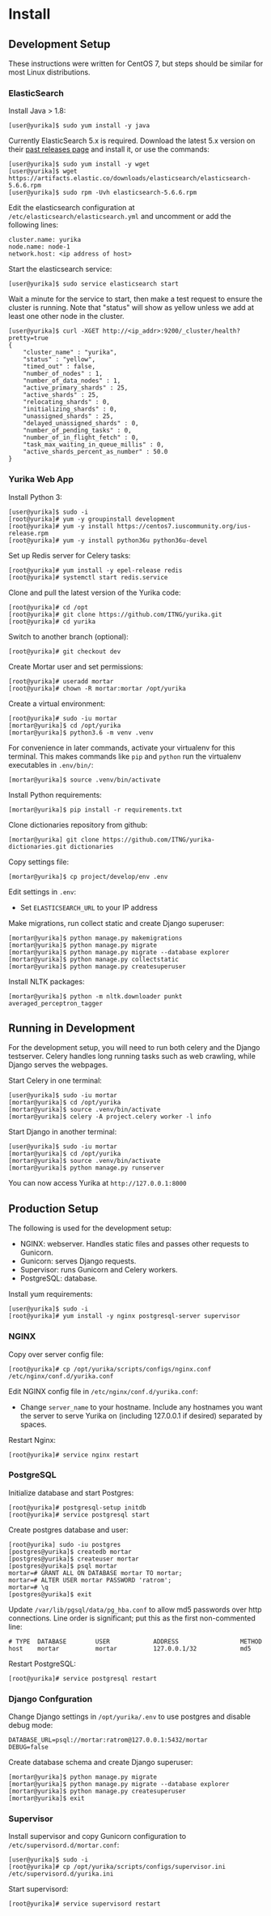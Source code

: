
# Install

## Development Setup

These instructions were written for CentOS 7, but steps should be similar for
most Linux distributions.

### ElasticSearch

Install Java > 1.8:

    [user@yurika]$ sudo yum install -y java

Currently ElasticSearch 5.x is required. Download the latest 5.x version on
their [past releases page](https://www.elastic.co/downloads/past-releases) and
install it, or use the commands:

    [user@yurika]$ sudo yum install -y wget
    [user@yurika]$ wget https://artifacts.elastic.co/downloads/elasticsearch/elasticsearch-5.6.6.rpm
    [user@yurika]$ sudo rpm -Uvh elasticsearch-5.6.6.rpm

Edit the elasticsearch configuration at `/etc/elasticsearch/elasticsearch.yml`
and uncomment or add the following lines:

    cluster.name: yurika
    node.name: node-1
    network.host: <ip address of host>

Start the elasticsearch service:

    [user@yurika]$ sudo service elasticsearch start

Wait a minute for the service to start, then make a test request to ensure
the cluster is running. Note that "status" will show as yellow unless we add at
least one other node in the cluster.

    [user@yurika]$ curl -XGET http://<ip_addr>:9200/_cluster/health?pretty=true
    {
        "cluster_name" : "yurika",
        "status" : "yellow",
        "timed_out" : false,
        "number_of_nodes" : 1,
        "number_of_data_nodes" : 1,
        "active_primary_shards" : 25,
        "active_shards" : 25,
        "relocating_shards" : 0,
        "initializing_shards" : 0,
        "unassigned_shards" : 25,
        "delayed_unassigned_shards" : 0,
        "number_of_pending_tasks" : 0,
        "number_of_in_flight_fetch" : 0,
        "task_max_waiting_in_queue_millis" : 0,
        "active_shards_percent_as_number" : 50.0
    }

### Yurika Web App

Install Python 3:

    [user@yurika]$ sudo -i
    [root@yurika]# yum -y groupinstall development
    [root@yurika]# yum -y install https://centos7.iuscommunity.org/ius-release.rpm
    [root@yurika]# yum -y install python36u python36u-devel

Set up Redis server for Celery tasks:

    [root@yurika]# yum install -y epel-release redis
    [root@yurika]# systemctl start redis.service

Clone and pull the latest version of the Yurika code:

    [root@yurika]# cd /opt
    [root@yurika]# git clone https://github.com/ITNG/yurika.git
    [root@yurika]# cd yurika

Switch to another branch (optional):

    [root@yurika]# git checkout dev

Create Mortar user and set permissions:

    [root@yurika]# useradd mortar
    [root@yurika]# chown -R mortar:mortar /opt/yurika

Create a virtual environment:

    [root@yurika]# sudo -iu mortar
    [mortar@yurika]$ cd /opt/yurika
    [mortar@yurika]$ python3.6 -m venv .venv

For convenience in later commands, activate your virtualenv for this terminal.
This makes commands like `pip` and `python` run the virtualenv executables in
`.env/bin/`:

    [mortar@yurika]$ source .venv/bin/activate

Install Python requirements:

    [mortar@yurika]$ pip install -r requirements.txt

Clone dictionaries repository from github:

    [mortar@yurika] git clone https://github.com/ITNG/yurika-dictionaries.git dictionaries

Copy settings file:

    [mortar@yurika]$ cp project/develop/env .env

Edit settings in `.env`:

  * Set `ELASTICSEARCH_URL` to your IP address

Make migrations, run collect static and create Django superuser:

    [mortar@yurika]$ python manage.py makemigrations
    [mortar@yurika]$ python manage.py migrate
    [mortar@yurika]$ python manage.py migrate --database explorer
    [mortar@yurika]$ python manage.py collectstatic
    [mortar@yurika]$ python manage.py createsuperuser

Install NLTK packages:

    [mortar@yurika]$ python -m nltk.downloader punkt averaged_perceptron_tagger


## Running in Development

For the development setup, you will need to run both celery and the Django
testserver. Celery handles long running tasks such as web crawling, while
Django serves the webpages.

Start Celery in one terminal:

    [user@yurika]$ sudo -iu mortar
    [mortar@yurika]$ cd /opt/yurika
    [mortar@yurika]$ source .venv/bin/activate
    [mortar@yurika]$ celery -A project.celery worker -l info

Start Django in another terminal:

    [user@yurika]$ sudo -iu mortar
    [mortar@yurika]$ cd /opt/yurika
    [mortar@yurika]$ source .venv/bin/activate
    [mortar@yurika]$ python manage.py runserver

You can now access Yurika at `http://127.0.0.1:8000`


## Production Setup

The following is used for the development setup:

  * NGINX: webserver. Handles static files and passes other requests to
           Gunicorn.
  * Gunicorn: serves Django requests.
  * Supervisor: runs Gunicorn and Celery workers.
  * PostgreSQL: database.

Install yum requirements:

    [user@yurika]$ sudo -i
    [root@yurika]# yum install -y nginx postgresql-server supervisor

### NGINX

Copy over server config file:

    [root@yurika]# cp /opt/yurika/scripts/configs/nginx.conf /etc/nginx/conf.d/yurika.conf

Edit NGINX config file in `/etc/nginx/conf.d/yurika.conf`:

  * Change `server_name` to your hostname. Include any hostnames you want the
    server to serve Yurika on (including 127.0.0.1 if desired) separated by
    spaces.

Restart Nginx:

    [root@yurika]# service nginx restart

### PostgreSQL

Initialize database and start Postgres:

    [root@yurika]# postgresql-setup initdb
    [root@yurika]# service postgresql start

Create postgres database and user:

    [root@yurika] sudo -iu postgres
    [postgres@yurika]$ createdb mortar
    [postgres@yurika]$ createuser mortar
    [postgres@yurika]$ psql mortar
    mortar=# GRANT ALL ON DATABASE mortar TO mortar;
    mortar=# ALTER USER mortar PASSWORD 'ratrom';
    mortar=# \q
    [postgres@yurika]$ exit

Update `/var/lib/pgsql/data/pg_hba.conf` to allow md5 passwords over http
connections. Line order is significant; put this as the first non-commented
line:

    # TYPE  DATABASE        USER            ADDRESS                 METHOD
    host    mortar          mortar          127.0.0.1/32            md5

Restart PostgreSQL:

    [root@yurika]# service postgresql restart

### Django Confguration

Change Django settings in `/opt/yurika/.env` to use postgres and disable debug
mode:

    DATABASE_URL=psql://mortar:ratrom@127.0.0.1:5432/mortar
    DEBUG=false

Create database schema and create Django superuser:

    [mortar@yurika]$ python manage.py migrate
    [mortar@yurika]$ python manage.py migrate --database explorer
    [mortar@yurika]$ python manage.py createsuperuser
    [mortar@yurika]$ exit

### Supervisor

Install supervisor and copy Gunicorn configuration to
`/etc/supervisord.d/mortar.conf`:

    [user@yurika]$ sudo -i
    [root@yurika]# cp /opt/yurika/scripts/configs/supervisor.ini /etc/supervisord.d/yurika.ini

Start supervisord:

    [root@yurika]# service supervisord restart
